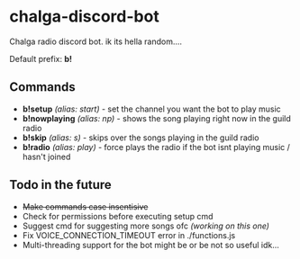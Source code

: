 # chalga-discord-bot
Chalga radio discord bot. ik its hella random....

Default prefix: **b!**

## Commands

- **b!setup** *(alias: start)* - set the channel you want the bot to play music
- **b!nowplaying** *(alias: np)* - shows the song playing right now in the guild radio
- **b!skip** *(alias: s)* - skips over the songs playing in the guild radio
- **b!radio** *(alias: play)* - force plays the radio if the bot isnt playing music / hasn't joined

## Todo in the future

- ~~Make commands case insentisive~~
- Check for permissions before executing setup cmd
- Suggest cmd for suggesting more songs ofc *(working on this one)*
- Fix VOICE_CONNECTION_TIMEOUT error in ./functions.js
- Multi-threading support for the bot might be or be not so useful idk...
